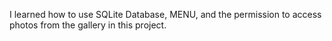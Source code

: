 I learned how to use SQLite Database, MENU, and the permission to access photos from the gallery in this project.
